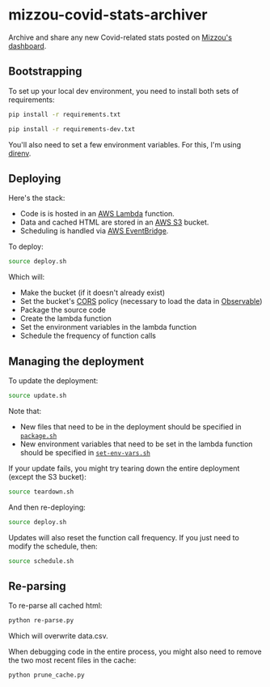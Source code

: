 # mizzou-covid-stats-archiver

Archive and share any new Covid-related stats posted on [Mizzou's dashboard](https://renewal.missouri.edu/student-cases/).

## Bootstrapping

To set up your local dev environment, you need to install both sets of requirements:

```sh
pip install -r requirements.txt
```

```sh
pip install -r requirements-dev.txt
```

You'll also need to set a few environment variables. For this, I'm using [direnv](https://direnv.net/).

## Deploying

Here's the stack:

- Code is is hosted in an [AWS Lambda](https://aws.amazon.com/lambda/) function.
- Data and cached HTML are stored in an [AWS S3](https://aws.amazon.com/s3/) bucket.
- Scheduling is handled via [AWS EventBridge](https://aws.amazon.com/eventbridge/).

To deploy:

```sh
source deploy.sh
```

Which will:

- Make the bucket (if it doesn't already exist)
- Set the bucket's [CORS](https://docs.aws.amazon.com/AmazonS3/latest/dev/cors.html) policy (necessary to load the data in [Observable](https://observablehq.com/))
- Package the source code 
- Create the lambda function
- Set the environment variables in the lambda function
- Schedule the frequency of function calls

## Managing the deployment

To update the deployment:

```sh
source update.sh
```

Note that:

- New files that need to be in the deployment should be specified in [`package.sh`](package.sh)
- New environment variables that need to be set in the lambda function should be specified in [`set-env-vars.sh`](set-env-vars.sh)

If your update fails, you might try tearing down the entire deployment (except the S3 bucket):

```sh
source teardown.sh
```

And then re-deploying:

```sh
source deploy.sh
```

Updates will also reset the function call frequency. If you just need to modify the schedule, then:

```sh
source schedule.sh
```

## Re-parsing

To re-parse all cached html:

```sh
python re-parse.py
```

Which will overwrite data.csv.

When debugging code in the entire process, you might also need to remove the two most recent files in the cache:

```sh
python prune_cache.py
```

